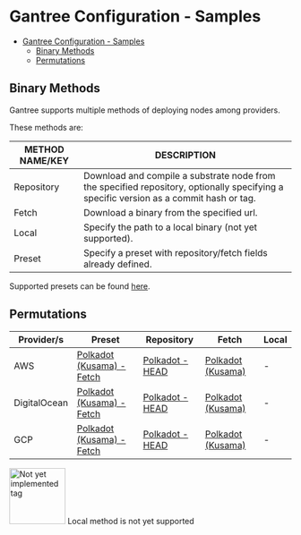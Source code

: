 # Gantree Configuration - Samples

- [Gantree Configuration - Samples](#gantree-configuration---samples)
  - [Binary Methods](#binary-methods)
  - [Permutations](#permutations)

## Binary Methods

Gantree supports multiple methods of deploying nodes among providers.

These methods are:

| METHOD NAME/KEY | DESCRIPTION                                                                                                                            |
| --------------- | -------------------------------------------------------------------------------------------------------------------------------------- |
| Repository      | Download and compile a substrate node from the specified repository, optionally specifying a specific version as a commit hash or tag. |
| Fetch           | Download a binary from the specified url.                                                                                              |
| Local           | Specify the path to a local binary (not yet supported).                                                                                |
| Preset          | Specify a preset with repository/fetch fields already defined.                                                                         |

Supported presets can be found [here](../../src/static_data/binary_presets.json).

## Permutations

| Provider/s   | Preset                                                                            | Repository                                                                  | Fetch                                                                    | Local |
| ------------ | --------------------------------------------------------------------------------- | --------------------------------------------------------------------------- | ------------------------------------------------------------------------ | ----- |
| AWS          | [Polkadot (Kusama) - Fetch](../../samples/config/preset/polkadot_aws.sample.json) | [Polkadot - HEAD](../../samples/config/repository/polkadot_aws.sample.json) | [Polkadot (Kusama)](../../samples/config/fetch/polkadot_aws.sample.json) | -     |
| DigitalOcean | [Polkadot (Kusama) - Fetch](../../samples/config/preset/polkadot_do.sample.json)  | [Polkadot - HEAD](../../samples/config/repository/polkadot_do.sample.json)  | [Polkadot (Kusama)](../../samples/config/fetch/polkadot_do.sample.json)  | -     |
| GCP          | [Polkadot (Kusama) - Fetch](../../samples/config/preset/polkadot_gcp.sample.json) | [Polkadot - HEAD](../../samples/config/repository/polkadot_gcp.sample.json) | [Polkadot (Kusama)](../../samples/config/fetch/polkadot_gcp.sample.json) | -     |

<p><img src="https://raw.githubusercontent.com/flex-dapps/gantree-misc/master/docs/img/Github_not_yet_implemented_tag.png" alt="Not yet implemented tag" width="100">
Local method is not yet supported
</p>
